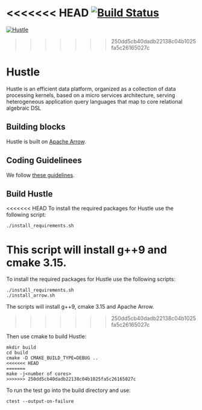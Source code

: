 <<<<<<< HEAD
[![Build Status](https://travis-ci.com/UWQuickstep/hustle.svg?token=d9R9n5FhmzDqBYneC2Kt&branch=master)](https://travis-ci.com/UWQuickstep/hustle)
=======
[![Hustle](https://circleci.com/gh/UWQuickstep/hustle.svg?style=shield)](https://circleci.com/gh/UWQuickstep/hustle)

>>>>>>> 250dd5cb40dadb22138c04b1025fa5c26165027c

# Hustle
Hustle is an efficient data platform, organized as a collection of data processing kernels, based on a micro services architecture, serving heterogeneous application query languages that map to core relational algebraic DSL

## Building blocks
Hustle is built on [Apache Arrow](https://github.com/apache/arrow). 

## Coding Guidelinees
We follow [these guidelines](https://arrow.apache.org/docs/developers/cpp/development.html).


## Build Hustle

<<<<<<< HEAD
To install the required packages for Hustle use the following script:

```
./install_requirements.sh

```
This script will install g++9 and cmake 3.15.
=======
To install the required packages for Hustle use the following scripts:

```
./install_requirements.sh
./install_arrow.sh
```
The scripts will install g++9, cmake 3.15 and Apache Arrow.
>>>>>>> 250dd5cb40dadb22138c04b1025fa5c26165027c

Then use cmake to build Hustle:
```
mkdir build
cd build
cmake -D CMAKE_BUILD_TYPE=DEBUG .. 
<<<<<<< HEAD
=======
make -j<number of cores>
>>>>>>> 250dd5cb40dadb22138c04b1025fa5c26165027c
```

To run the test go into the build directory and use:
```
ctest --output-on-failure
```
